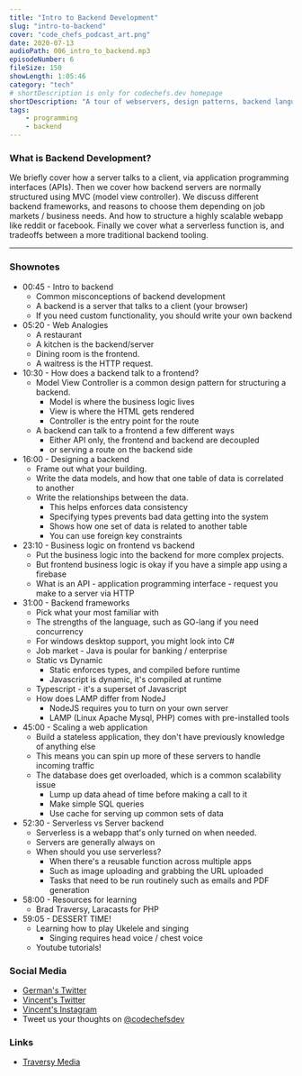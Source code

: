 ```yaml
---
title: "Intro to Backend Development"
slug: "intro-to-backend"
cover: "code_chefs_podcast_art.png"
date: 2020-07-13
audioPath: 006_intro_to_backend.mp3
episodeNumber: 6
fileSize: 150
showLength: 1:05:46
category: "tech"
# shortDescription is only for codechefs.dev homepage
shortDescription: "A tour of webservers, design patterns, backend languages, and more!"
tags:
    - programming
    - backend
---
```


### What is Backend Development?

We briefly cover how a server talks to a client, via application programming interfaces (APIs). Then we cover how backend servers are normally structured using MVC (model view controller). We discuss different backend frameworks, and reasons to choose them depending on job markets / business needs. And how to structure a highly scalable webapp like reddit or facebook. Finally we cover what a serverless function is, and tradeoffs between a more traditional backend tooling. 

<hr>

### Shownotes

<!-- - 00:30 - Intro
    - 00:40 - Testing
        - 00:50 - Testing -->

- 00:45 - Intro to backend
  - Common misconceptions of backend development
  - A backend is a server that talks to a client (your browser)
  - If you need custom functionality, you should write your own backend
- 05:20 - Web Analogies 
  - A restaurant
  - A kitchen is the backend/server
  - Dining room is the frontend. 
  - A waitress is the HTTP request.
- 10:30 - How does a backend talk to a frontend?
  - Model View Controller is a common design pattern for structuring a backend. 
      - Model is where the business logic lives
      - View is where the HTML gets rendered
      - Controller is the entry point for the route
  - A backend can talk to a frontend a few different ways
      - Either API only, the frontend and backend are decoupled
      - or serving a route on the backend side
- 16:00 - Designing a backend
  - Frame out what your building. 
  - Write the data models, and how that one table of data is correlated to another
  - Write the relationships between the data. 
      - This helps enforces data consistency 
      - Specifying types prevents bad data getting into the system
      - Shows how one set of data is related to another table
      - You can use foreign key constraints
- 23:10 - Business logic on frontend vs backend
  - Put the business logic into the backend for more complex projects. 
  - But frontend business logic is okay if you have a simple app using a firebase
  - What is an API - application programming interface - request you make to a server via HTTP
- 31:00 - Backend frameworks
  - Pick what your most familiar with
  - The strengths of the language, such as GO-lang if you need concurrency
  - For windows desktop support, you might look into C#
  - Job market - Java is poular for banking / enterprise
  - Static vs Dynamic
      - Static enforces types, and compiled before runtime
      - Javascript is dynamic, it's compiled at runtime
  - Typescript - it's a superset of Javascript
  - How does LAMP differ from NodeJ
    - NodeJS requires you to turn on your own server
    - LAMP (Linux Apache Mysql, PHP) comes with pre-installed tools
- 45:00 - Scaling a web application
  - Build a stateless application, they don't have previously knowledge of anything else
  - This means you can spin up more of these servers to handle incoming traffic
  - The database does get overloaded, which is a common scalability issue
      - Lump up data ahead of time before making a call to it
      - Make simple SQL queries
      - Use cache for serving up common sets of data
- 52:30 - Serverless vs Server backend
  - Serverless is a webapp that's only turned on when needed. 
  - Servers are generally always on
  - When should you use serverless? 
      - When there's a reusable function across multiple apps
      - Such as image uploading and grabbing the URL uploaded
      - Tasks that need to be run routinely such as emails and PDF generation
- 58:00 - Resources for learning
  - Brad Traversy, Laracasts for PHP
- 59:05 - DESSERT TIME!
  - Learning how to play Ukelele and singing
      - Singing requires head voice / chest voice
  - Youtube tutorials!

### Social Media

- [German's Twitter](https://twitter.com/germangamgon)
- [Vincent's Twitter](https://twitter.com/vincentntang)
- [Vincent's Instagram](https://instagram.com/vincentntang)
- Tweet us your thoughts on [@codechefsdev](https://twitter.com/codechefsdev)

### Links

- [Traversy Media](https://www.youtube.com/channel/UC29ju8bIPH5as8OGnQzwJyA)